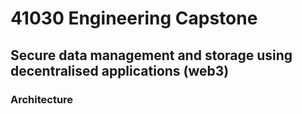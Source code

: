 # 41030 Engineering Capstone 
## Secure data management and storage using decentralised applications (web3)
### Architecture
